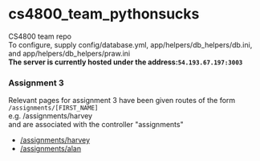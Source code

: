 # cs4800_team_pythonsucks
CS4800 team repo<br>
To configure, supply config/database.yml, app/helpers/db_helpers/db.ini, and app/helpers/db_helpers/praw.ini<br>
<strong>The server is currently hosted under the address:<code>54.193.67.197:3003</code></strong>
<h3>Assignment 3</h3>
<p>
  Relevant pages for assignment 3 have been given routes of the form<br>
  <code>/assignments/[FIRST_NAME]</code><br>
  e.g. /assignments/harvey<br>
  and are associated with the controller "assignments"<br>
  <ul>
    <li><a href="54.193.67.197:3003/assignments/harvey">/assignments/harvey</a></li>
    <li><a href="54.193.67.197:3003/assignments/alan">/assignments/alan</a></li>
  </ul>
</p>
